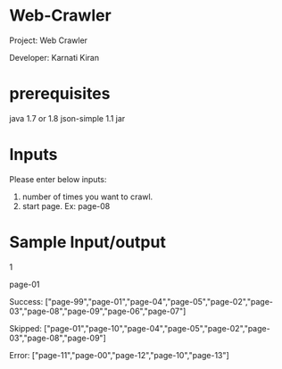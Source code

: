 # Web-Crawler

Project: Web Crawler

Developer: Karnati Kiran

# prerequisites 
java 1.7 or 1.8
json-simple 1.1 jar

# Inputs
Please enter below inputs:
1. number of times you want to crawl.
2. start page. Ex: page-08

# Sample Input/output
1

page-01

Success:
["page-99","page-01","page-04","page-05","page-02","page-03","page-08","page-09","page-06","page-07"]

Skipped:
["page-01","page-10","page-04","page-05","page-02","page-03","page-08","page-09"]

Error:
["page-11","page-00","page-12","page-10","page-13"]


